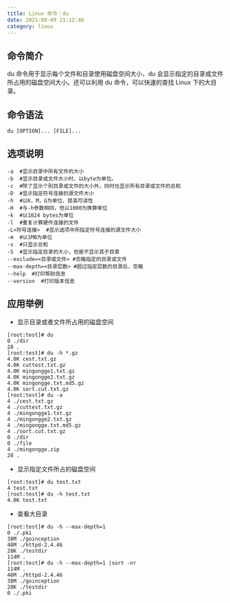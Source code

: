 ```yaml
---
title: Linux 命令：du
date: 2021-09-09 21:12:40
category: linux
---
```

## 命令简介
du 命令用于显示每个文件和目录使用磁盘空间大小，du 会显示指定的目录或文件所占用的磁盘空间大小。还可以利用 du 命令，可以快速的查找 Linux 下的大目录。

## 命令语法
```
du [OPTION]... [FILE]...
```
## 选项说明
```
-a  #显示目录中所有文件的大小
-b  #显示目录或文件大小时，以byte为单位。
-c  #除了显示个别目录或文件的大小外，同时也显示所有目录或文件的总和
-D  #显示指定符号连接的源文件大小
-h  #以K，M，G为单位，提高可读性
-H  #与-h参数相同，但以1000为换算单位
-k  #以1024 bytes为单位
-l  #重复计算硬件连接的文件
-L<符号连接>  #显示选项中所指定符号连接的源文件大小
-m  #以1MB为单位
-s  #只显示总和
-S  #显示指定目录的大小，但是不显示其子目录
--exclude=<目录或文件> #忽略指定的目录或文件
--max-depth=<目录层数> #超过指定层数的目录后，忽略
--help  #打印帮助信息
--version  #打印版本信息
```
## 应用举例
- 显示目录或者文件所占用的磁盘空间
```
[root:test]# du
0 ./dir
28 .
[root:test]# du -h *.gz
4.0K cest.txt.gz
4.0K cuttest.txt.gz
4.0K mingongge1.txt.gz
4.0K mingongge2.txt.gz
4.0K mingongge.txt.md5.gz
4.0K sort.cut.txt.gz
[root:test]# du -a
4 ./cest.txt.gz
4 ./cuttest.txt.gz
4 ./mingongge1.txt.gz
4 ./mingongge2.txt.gz
4 ./mingongge.txt.md5.gz
4 ./sort.cut.txt.gz
0 ./dir
0 ./file
4 ./mingongge.zip
28 .
```
- 显示指定文件所占的磁盘空间
```
[root:test]# du test.txt
4 test.txt
[root:test]# du -h test.txt
4.0K test.txt
```
- 查看大目录
```
[root:test]# du -h --max-depth=1
0 ./.pki
38M ./goinception
46M ./httpd-2.4.46
28K ./testdir
114M .
[root:test]# du -h --max-depth=1 |sort -nr
114M .
46M ./httpd-2.4.46
38M ./goinception
28K ./testdir
0 ./.pki
```
